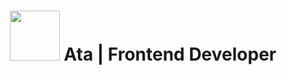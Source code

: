 <h1 align="center">
  <img src="https://upload.wikimedia.org/wikipedia/commons/5/5b/Berserk_%28Series%29_Brand_of_Sacrifice.png" width="80px" />
  Ata | Frontend Developer
</h1>
